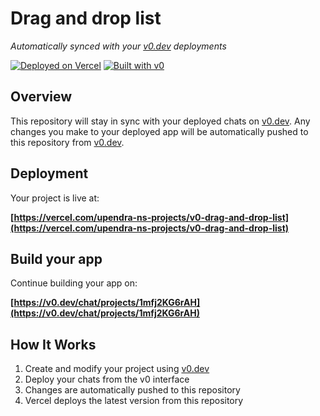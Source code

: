 # Drag and drop list

*Automatically synced with your [v0.dev](https://v0.dev) deployments*

[![Deployed on Vercel](https://img.shields.io/badge/Deployed%20on-Vercel-black?style=for-the-badge&logo=vercel)](https://vercel.com/upendra-ns-projects/v0-drag-and-drop-list)
[![Built with v0](https://img.shields.io/badge/Built%20with-v0.dev-black?style=for-the-badge)](https://v0.dev/chat/projects/1mfj2KG6rAH)

## Overview

This repository will stay in sync with your deployed chats on [v0.dev](https://v0.dev).
Any changes you make to your deployed app will be automatically pushed to this repository from [v0.dev](https://v0.dev).

## Deployment

Your project is live at:

**[https://vercel.com/upendra-ns-projects/v0-drag-and-drop-list](https://vercel.com/upendra-ns-projects/v0-drag-and-drop-list)**

## Build your app

Continue building your app on:

**[https://v0.dev/chat/projects/1mfj2KG6rAH](https://v0.dev/chat/projects/1mfj2KG6rAH)**

## How It Works

1. Create and modify your project using [v0.dev](https://v0.dev)
2. Deploy your chats from the v0 interface
3. Changes are automatically pushed to this repository
4. Vercel deploys the latest version from this repository
